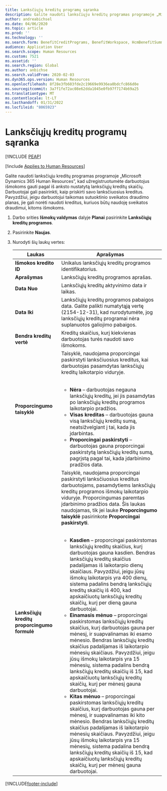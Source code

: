 ```yaml
---
title: Lanksčiųjų kreditų programų sąranka
description: Galite naudoti lanksčiųju kreditų programas programoje „Microsoft Dynamics 365 Human Resources”, kad užregistruotumėte darbuotojus išmokoms gauti pagal iš anksto nustatytą lanksčiųjų kreditų skaičių.
author: andreabichsel
ms.date: 04/06/2020
ms.topic: article
ms.prod: ''
ms.technology: ''
ms.search.form: BenefitCreditPrograms, BenefitWorkspace, HcmBenefitSummaryPart
audience: Application User
ms.search.scope: Human Resources
ms.custom: 7521
ms.assetid: ''
ms.search.region: Global
ms.author: anbichse
ms.search.validFrom: 2020-02-03
ms.dyn365.ops.version: Human Resources
ms.openlocfilehash: 8f28e3fb603fde2c19669e9936ea0bdcfc866d0e
ms.sourcegitcommit: 3a7f1fe72ac08e62dda1045e0fb97f7174b69a25
ms.translationtype: MT
ms.contentlocale: lt-LT
ms.lasthandoff: 01/31/2022
ms.locfileid: "8065923"
---
```

# <a name="set-up-flex-credit-programs"></a>Lanksčiųjų kreditų programų sąranka


[!INCLUDE [PEAP](../includes/peap-2.md)]

[!include [Applies to Human Resources](../includes/applies-to-hr.md)]

Galite naudoti lanksčiųju kreditų programas programoje „Microsoft Dynamics 365 Human Resources”, kad užregistruotumėte darbuotojus išmokoms gauti pagal iš anksto nustatytą lanksčiųjų kreditų skaičių. Darbuotojai gali pasirinkti, kaip priskirti savo lanksčiuosius kreditus. Pavyzdžiui, jeigu darbuotojui taikomas sutuoktinio sveikatos draudimo planas, jie gali norėti naudoti kreditus, kuriuos būtų naudoję sveikatos draudimui, kitoms išmokoms. 

1. Darbo srities **Išmokų valdymas** dalyje **Planai** pasirinkite **Lanksčiųjų kreditų programos**.

2. Pasirinkite **Naujas**.

3. Nurodyti šių laukų vertes:

   | Laukas | Aprašymas |
   | --- | --- |
   | **Išmokos kredito ID** | Unikalus lanksčiųjų kreditų programos identifikatorius. |
   | **Aprašymas** | Lanksčiųjų kreditų programos aprašas. | 
   | **Data Nuo** | Lanksčiųjų kreditų aktyvinimo data ir laikas. |
   | **Data Iki** | Lanksčiųjų kreditų programos pabaigos data. Galite palikti numatytąją vertę (2154-12-31), kad nurodytumėte, jog lanksčiųjų kreditų programai nėra suplanuotos galiojimo pabaigos. |
   | **Bendra kreditų vertė** | Kreditų skaičius, kurį kiekvienas darbuotojas turės naudoti savo išmokoms. |
   | **Proporcingumo taisyklė** | Taisyklė, naudojama proporcingai paskirstyti lanksčiuosius kreditus, kai darbuotojas pasamdytas lanksčiųjų kreditų laikotarpio viduryje. </br></br><ul><li>**Nėra** – darbuotojas negauna lanksčiųjų kreditų, jei jis pasamdytas po lanksčiųjų kreditų programos laikotarpio pradžios.</li><li>**Visas kreditas** – darbuotojas gauna visą lanksčiųjų kreditų sumą, neatsižvelgiant į tai, kada jis įdarbintas.</li><li>**Proporcingai paskirstyti** – darbuotojas gauna proporcingai paskirstytą lanksčiųjų kreditų sumą, pagrįstą pagal tai, kada įdarbinimo pradžios data.</li></ul> |
   | **Lanksčiųjų kreditų proporcingumo formulė** | Taisyklė, naudojama proporcingai paskirstyti lanksčiuosius kreditus darbuotojams, pasamdytiems lanksčiųjų kreditų programos išmokų laikotarpio viduryje. Proporcingumas paremtas įdarbinimo pradžios data. Šis laukas naudojamas, tik jei lauke **Proporcingumo taisyklė** pasirinkote **Proporcingai paskirstyti**. </br></br><ul><li>**Kasdien** – proporcingai paskirstomas lanksčiųjų kreditų skaičius, kurį darbuotojas gauna kasdien. Bendras lanksčiųjų kreditų skaičius padalijamas iš laikotarpio dienų skaičiaus. Pavyzdžiui, jeigu jūsų išmokų laikotarpis yra 400 dienų, sistema padalins bendrą lanksčiųjų kreditų skaičių iš 400, kad apskaičiuotų lanksčiųjų kreditų skaičių, kurį per dieną gauna darbuotojai.</li><li>**Einamasis mėnuo** – proporcingai paskirstomas lanksčiųjų kreditų skaičius, kurį darbuotojas gauna per mėnesį, ir suapvalinamas iki esamo mėnesio. Bendras lanksčiųjų kreditų skaičius padalijamas iš laikotarpio mėnesių skaičiaus. Pavyzdžiui, jeigu jūsų išmokų laikotarpis yra 15 mėnesių, sistema padalins bendrą lanksčiųjų kreditų skaičių iš 15, kad apskaičiuotų lanksčiųjų kreditų skaičių, kurį per mėnesį gauna darbuotojai.</li><li>**Kitas mėnuo** – proporcingai paskirstomas lanksčiųjų kreditų skaičius, kurį darbuotojas gauna per mėnesį, ir suapvalinamas iki kito mėnesio. Bendras lanksčiųjų kreditų skaičius padalijamas iš laikotarpio mėnesių skaičiaus. Pavyzdžiui, jeigu jūsų išmokų laikotarpis yra 15 mėnesių, sistema padalina bendrą lanksčiųjų kreditų skaičių iš 15, kad apskaičiuotų lanksčiųjų kreditų skaičių, kurį per mėnesį gauna darbuotojai.</li></ul> |
   


[!INCLUDE[footer-include](../includes/footer-banner.md)]

